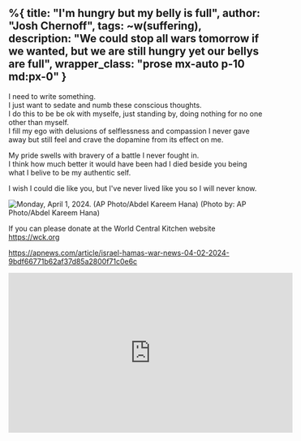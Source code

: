 %{
  title: "I'm hungry but my belly is full",
  author: "Josh Chernoff",
  tags: ~w(suffering),
  description: "We could stop all wars tomorrow if we wanted, but we are still hungry yet our bellys are full",
  wrapper_class: "prose  mx-auto p-10 md:px-0"
}
---

I need to write something.  
I just want to sedate and numb these conscious thoughts.  
I do this to be be ok with myselfe, just standing by, doing nothing for no one other than myself.  
I fill my ego with delusions of selflessness and compassion I never gave away but still feel and crave the dopamine from its effect on me.  

My pride swells with bravery of a battle I never fought in.  
I think how much better it would have been had I died beside you being what I belive to be my authentic self.  

I wish I could die like you, but I've never lived like you so I will never know.

![Monday, April 1, 2024. (AP Photo/Abdel Kareem Hana)
](/assets/images/dims.apnews.webp)
(Photo by: AP Photo/Abdel Kareem Hana)

If you can please donate at the World Central Kitchen website https://wck.org

https://apnews.com/article/israel-hamas-war-news-04-02-2024-9bdf66771b62af37d85a2800f71c0e6c

<iframe width="560" height="315" src="https://www.youtube.com/embed/J7GY1Xg6X20?si=T7yAnsBXi0HoWFuu" title="YouTube video player" frameborder="0" allow="accelerometer; autoplay; clipboard-write; encrypted-media; gyroscope; picture-in-picture; web-share" referrerpolicy="strict-origin-when-cross-origin" allowfullscreen></iframe>